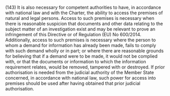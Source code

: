 (143) It is also necessary for competent authorities to have, in accordance with national law and with the Charter, the ability to access the premises of natural and legal persons. Access to such premises is necessary when there is reasonable suspicion that documents and other data relating to the subject matter of an investigation exist and may be relevant to prove an infringement of this Directive or of Regulation (EU) No 600/2014. Additionally, access to such premises is necessary where the person to whom a demand for information has already been made, fails to comply with such demand wholly or in part; or where there are reasonable grounds for believing that if a demand were to be made, it would not be complied with, or that the documents or information to which the information requirement relates, would be removed, tampered with or destroyed. If prior authorisation is needed from the judicial authority of the Member State concerned, in accordance with national law, such power for access into premises should be used after having obtained that prior judicial authorisation.